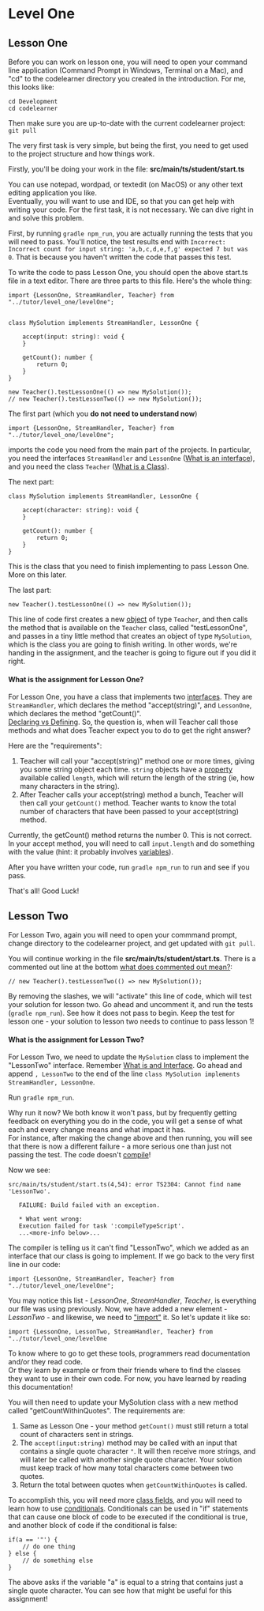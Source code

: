 # Level One

## Lesson One

Before you can work on lesson one, you will need to open your command line application (Command Prompt in Windows, Terminal on a Mac), and "cd" to the codelearner directory
you created in the introduction.  For me, this looks like:
  ```
 cd Development  
 cd codelearner
  ```
Then make sure you are up-to-date with the current codelearner project:
```git pull```

The very first task is very simple, but being the first, you need to get used to the project structure 
and how things work.  

Firstly, you'll be doing your work in the file: **src/main/ts/student/start.ts**

You can use notepad, wordpad, or textedit (on MacOS) or any other text editing application you like.  
Eventually, you will want to use and IDE, so that you can get help with writing your code.  For the first
task, it is not necessary.  We can dive right in and solve this problem.

First, by running `gradle npm_run`, you are actually running the tests that you will need to pass.  You'll
notice, the test results end with `Incorrect: Incorrect count for input string: 'a,b,c,d,e,f,g' expected 7 but was 0`.
That is because you haven't written the code that passes this test. 

To write the code to pass Lesson One, you should open the above start.ts file in a text editor.  There
are three parts to this file.  Here's the whole thing:

```
import {LessonOne, StreamHandler, Teacher} from "../tutor/level_one/levelOne";
   
   
class MySolution implements StreamHandler, LessonOne {
   
    accept(input: string): void {
    }
   
    getCount(): number {
        return 0;
    }
}
   
new Teacher().testLessonOne(() => new MySolution());
// new Teacher().testLessonTwo(() => new MySolution());
```

The first part (which you **do not need to understand now**)
```
import {LessonOne, StreamHandler, Teacher} from "../tutor/level_one/levelOne";
``` 
imports the code you need from the main
part of the projects.  In particular, you need the interfaces `StreamHandler` and `LessonOne` ([What is an interface](terms.md#interface)), and you need
the class `Teacher` ([What is a Class](terms.md#class)).  

The next part:

```
class MySolution implements StreamHandler, LessonOne {
   
    accept(character: string): void {
    }
   
    getCount(): number {
        return 0;
    }
}
```

This is the class that you need to finish implementing to pass Lesson One.  More on this later.

The last part:
```
new Teacher().testLessonOne(() => new MySolution());
```

This line of code first creates a new [object](terms.md#class) of type `Teacher`, and then calls the method 
that is available on the `Teacher` class, called "testLessonOne", and passes in a tiny little method
that creates an object of type `MySolution`, which is the class you are going to finish writing.  In 
other words, we're handing in the assignment, and the teacher is going to figure out if you did it right.

#### What is the assignment for Lesson One?
For Lesson One, you have a class that implements two [interfaces](terms.md#interface).  They are `StreamHandler`, 
which declares the method "accept(string)", and `LessonOne`, which declares the method "getCount()".  
[Declaring vs Defining](terms.md#declaring-vs-defining).  So, the question is, when will Teacher call those methods and what 
does Teacher expect you to do to get the right answer?

Here are the "requirements":
1. Teacher will call your "accept(string)" method one or more times, giving you some string object each time.  `string` objects have
a [property](terms.md#property) available called `length`, which will return the length of the string (ie, how many characters in the string).  
1. After Teacher calls your accept(string) method a bunch, Teacher will then call your `getCount()` method.  Teacher wants
to know the total number of characters that have been passed to your accept(string) method.

Currently, the getCount() method returns the number 0.  This is not correct.  In your accept method, you will need to call `input.length`
and do something with the value (hint: it probably involves [variables](terms.md#variables)).

After you have written your code, run `gradle npm_run` to run and see if you pass.

That's all!  Good Luck!
 
 ## Lesson Two
 For Lesson Two, again you will need to open your commmand prompt, change directory to the codelearner
 project, and get updated with ```git pull```.  
 
 You will continue working in the file **src/main/ts/student/start.ts**.  There is a commented out
 line at the bottom [what does commented out mean?](terms.md#comments-in-code):
 
 ```// new Teacher().testLessonTwo(() => new MySolution());```

By removing the slashes, we will "activate" this line of code, which will test your solution for
lesson two.  Go ahead and uncomment it, and run the tests (```gradle npm_run```).  See how it 
does not pass to begin.  Keep the test for lesson one - your solution to lesson two needs to continue
to pass lesson 1!

#### What is the assignment for Lesson Two?

For Lesson Two, we need to update the ```MySolution``` class to implement the "LessonTwo" interface. 
Remember [What is and Interface](terms.md#interface).  Go ahead and append ```, LessonTwo``` to 
the end of the line ```class MySolution implements StreamHandler, LessonOne```.

Run ```gradle npm_run```.

Why run it now?  We both know it won't pass, but by frequently getting feedback on everything
you do in the code, you will get a sense of what each and every change means and what impact it has.  
For instance, after making the change above and then running, you will see that there is now
a different failure - a more serious one than just not passing the test.  The code doesn't [compile](terms.md#compile)!

Now we see:

```
src/main/ts/student/start.ts(4,54): error TS2304: Cannot find name 'LessonTwo'.
   
   FAILURE: Build failed with an exception.
   
   * What went wrong:
   Execution failed for task ':compileTypeScript'.
   ...<more-info below>...
```

The compiler is telling us it can't find "LessonTwo", which we added as an interface that
our class is going to implement.  If we go back to the very first line in our code:

```import {LessonOne, StreamHandler, Teacher} from "../tutor/level_one/levelOne";```

You may notice this list - *LessonOne*, *StreamHandler*, *Teacher*, is everything our file 
was using previously.  Now, we have added a new element - *LessonTwo* - and likewise, we 
need to ["import"](terms.md#import) it.  So let's update it like so:

```import {LessonOne, LessonTwo, StreamHandler, Teacher} from "../tutor/level_one/levelOne```

To know where to go to get these tools, programmers read documentation and/or they read code.  
Or they learn by example or from their friends where to find the classes they want to use in
their own code.  For now, you have learned by reading this documentation!

You will then need to update your MySolution class with a new method called "getCountWithinQuotes".
The requirements are:
1. Same as Lesson One - your method ```getCount()``` must still return a total count of
characters sent in strings.
2. The ```accept(input:string)``` method may be called with an input that contains a 
single quote character ```"```. It will then receive more strings, and will later be
called with another single quote character.  Your solution must keep track of how many
total characters come between two quotes.
1. Return the total between quotes when ```getCountWithinQuotes``` is called.

To accomplish this, you will need more [class fields](terms.md#variables), and you will
need to learn how to use [conditionals](terms.md#conditionals).  Conditionals can be used
in "if" statements that can cause one block of code to be executed if the conditional is
true, and another block of code if the conditional is false:

```
if(a == '"') {
    // do one thing
} else {
    // do something else
}
```

The above asks if the variable "a" is equal to a string that contains just a single 
quote character.  You can see how that might be useful for this assignment!






